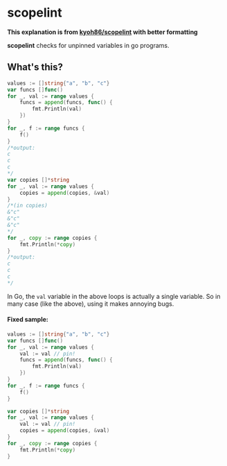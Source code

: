 # scopelint

**This explanation is from [kyoh86/scopelint](https://github.com/kyoh86/scopelint) with better formatting**

**scopelint** checks for unpinned variables in go programs.

## What's this?

```go
values := []string{"a", "b", "c"}
var funcs []func()
for _, val := range values {
	funcs = append(funcs, func() {
		fmt.Println(val)
	})
}
for _, f := range funcs {
	f()
}
/*output:
c
c
c
*/
var copies []*string
for _, val := range values {
	copies = append(copies, &val)
}
/*(in copies)
&"c"
&"c"
&"c"
*/
for _, copy := range copies {
	fmt.Println(*copy)
}
/*output:
c
c
c
*/
```

In Go, the `val` variable in the above loops is actually a single variable.
So in many case (like the above), using it makes annoying bugs.

#### Fixed sample:

```go
values := []string{"a", "b", "c"}
var funcs []func()
for _, val := range values {
	val := val // pin!
	funcs = append(funcs, func() {
		fmt.Println(val)
	})
}
for _, f := range funcs {
	f()
}

var copies []*string
for _, val := range values {
	val := val // pin!
	copies = append(copies, &val)
}
for _, copy := range copies {
	fmt.Println(*copy)
}
```